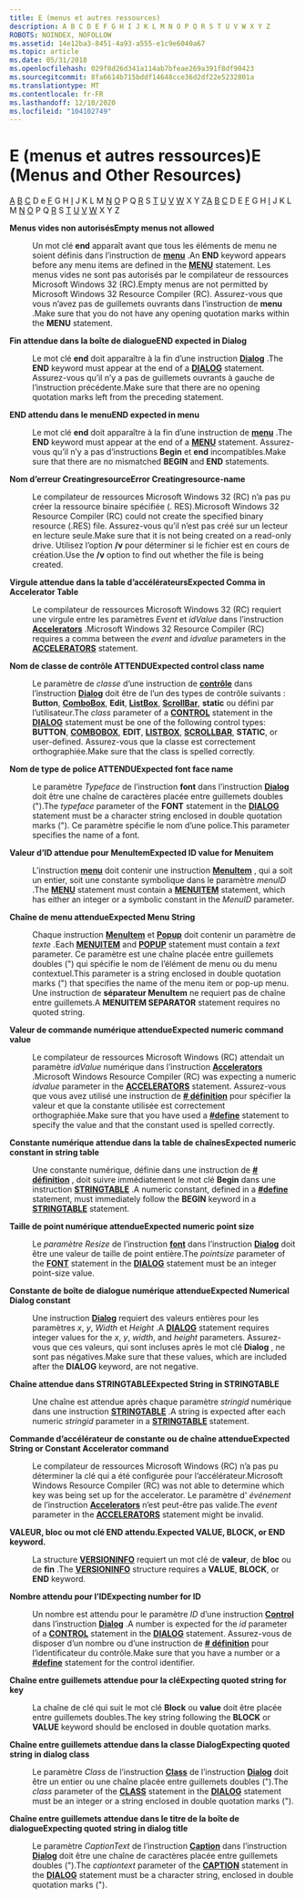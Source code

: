 ```yaml
---
title: E (menus et autres ressources)
description: A B C D E F G H I J K L M N O P Q R S T U V W X Y Z
ROBOTS: NOINDEX, NOFOLLOW
ms.assetid: 14e12ba3-8451-4a93-a555-e1c9e6040a67
ms.topic: article
ms.date: 05/31/2018
ms.openlocfilehash: 029f8d26d341a114ab7bfeae269a391f8df90423
ms.sourcegitcommit: 8fa6614b715bddf14648cce36d2df22e5232801a
ms.translationtype: MT
ms.contentlocale: fr-FR
ms.lasthandoff: 12/10/2020
ms.locfileid: "104102749"
---
```

# <a name="e-menus-and-other-resources"></a><span data-ttu-id="63872-103">E (menus et autres ressources)</span><span class="sxs-lookup"><span data-stu-id="63872-103">E (Menus and Other Resources)</span></span>

<span data-ttu-id="63872-104">[A](a.md) [B](b.md) [C](c.md) D e [F](f.md) G H [I](i.md) J K L M [N](n.md) [O](o.md) P Q [R](r.md) S [T](t.md) [U](u.md) [V](v.md) [W](w.md) X Y Z</span><span class="sxs-lookup"><span data-stu-id="63872-104">[A](a.md) [B](b.md) [C](c.md) D E [F](f.md) G H [I](i.md) J K L M [N](n.md) [O](o.md) P Q [R](r.md) S [T](t.md) [U](u.md) [V](v.md) [W](w.md) X Y Z</span></span>

<dl> <dt>

<span data-ttu-id="63872-105"><span id="tools.e_1_gly"></span><span id="TOOLS.E_1_GLY"></span>**Menus vides non autorisés**</span><span class="sxs-lookup"><span data-stu-id="63872-105"><span id="tools.e_1_gly"></span><span id="TOOLS.E_1_GLY"></span>**Empty menus not allowed**</span></span>
</dt> <dd>

<span data-ttu-id="63872-106">Un mot clé **end** apparaît avant que tous les éléments de menu ne soient définis dans l’instruction de [**menu**](menu-resource.md) .</span><span class="sxs-lookup"><span data-stu-id="63872-106">An **END** keyword appears before any menu items are defined in the [**MENU**](menu-resource.md) statement.</span></span> <span data-ttu-id="63872-107">Les menus vides ne sont pas autorisés par le compilateur de ressources Microsoft Windows 32 (RC).</span><span class="sxs-lookup"><span data-stu-id="63872-107">Empty menus are not permitted by Microsoft Windows 32 Resource Compiler (RC).</span></span> <span data-ttu-id="63872-108">Assurez-vous que vous n’avez pas de guillemets ouvrants dans l’instruction de **menu** .</span><span class="sxs-lookup"><span data-stu-id="63872-108">Make sure that you do not have any opening quotation marks within the **MENU** statement.</span></span>

</dd> <dt>

<span data-ttu-id="63872-109"><span id="tools.e_2_gly"></span><span id="TOOLS.E_2_GLY"></span>**Fin attendue dans la boîte de dialogue**</span><span class="sxs-lookup"><span data-stu-id="63872-109"><span id="tools.e_2_gly"></span><span id="TOOLS.E_2_GLY"></span>**END expected in Dialog**</span></span>
</dt> <dd>

<span data-ttu-id="63872-110">Le mot clé **end** doit apparaître à la fin d’une instruction [**Dialog**](dialog-resource.md) .</span><span class="sxs-lookup"><span data-stu-id="63872-110">The **END** keyword must appear at the end of a [**DIALOG**](dialog-resource.md) statement.</span></span> <span data-ttu-id="63872-111">Assurez-vous qu’il n’y a pas de guillemets ouvrants à gauche de l’instruction précédente.</span><span class="sxs-lookup"><span data-stu-id="63872-111">Make sure that there are no opening quotation marks left from the preceding statement.</span></span>

</dd> <dt>

<span data-ttu-id="63872-112"><span id="tools.e_3_gly"></span><span id="TOOLS.E_3_GLY"></span>**END attendu dans le menu**</span><span class="sxs-lookup"><span data-stu-id="63872-112"><span id="tools.e_3_gly"></span><span id="TOOLS.E_3_GLY"></span>**END expected in menu**</span></span>
</dt> <dd>

<span data-ttu-id="63872-113">Le mot clé **end** doit apparaître à la fin d’une instruction de [**menu**](menu-resource.md) .</span><span class="sxs-lookup"><span data-stu-id="63872-113">The **END** keyword must appear at the end of a [**MENU**](menu-resource.md) statement.</span></span> <span data-ttu-id="63872-114">Assurez-vous qu’il n’y a pas d’instructions **Begin** et **end** incompatibles.</span><span class="sxs-lookup"><span data-stu-id="63872-114">Make sure that there are no mismatched **BEGIN** and **END** statements.</span></span>

</dd> <dt>

<span data-ttu-id="63872-115"><span id="tools.e_4_gly"></span><span id="TOOLS.E_4_GLY"></span>**Nom d’erreur Creatingresource**</span><span class="sxs-lookup"><span data-stu-id="63872-115"><span id="tools.e_4_gly"></span><span id="TOOLS.E_4_GLY"></span>**Error Creatingresource-name**</span></span>
</dt> <dd>

<span data-ttu-id="63872-116">Le compilateur de ressources Microsoft Windows 32 (RC) n’a pas pu créer la ressource binaire spécifiée (. RES).</span><span class="sxs-lookup"><span data-stu-id="63872-116">Microsoft Windows 32 Resource Compiler (RC) could not create the specified binary resource (.RES) file.</span></span> <span data-ttu-id="63872-117">Assurez-vous qu’il n’est pas créé sur un lecteur en lecture seule.</span><span class="sxs-lookup"><span data-stu-id="63872-117">Make sure that it is not being created on a read-only drive.</span></span> <span data-ttu-id="63872-118">Utilisez l’option **/v** pour déterminer si le fichier est en cours de création.</span><span class="sxs-lookup"><span data-stu-id="63872-118">Use the **/v** option to find out whether the file is being created.</span></span>

</dd> <dt>

<span data-ttu-id="63872-119"><span id="tools.e_5_gly"></span><span id="TOOLS.E_5_GLY"></span>**Virgule attendue dans la table d’accélérateurs**</span><span class="sxs-lookup"><span data-stu-id="63872-119"><span id="tools.e_5_gly"></span><span id="TOOLS.E_5_GLY"></span>**Expected Comma in Accelerator Table**</span></span>
</dt> <dd>

<span data-ttu-id="63872-120">Le compilateur de ressources Microsoft Windows 32 (RC) requiert une virgule entre les paramètres *Event* et *idValue* dans l’instruction [**Accelerators**](accelerators-resource.md) .</span><span class="sxs-lookup"><span data-stu-id="63872-120">Microsoft Windows 32 Resource Compiler (RC) requires a comma between the *event* and *idvalue* parameters in the [**ACCELERATORS**](accelerators-resource.md) statement.</span></span>

</dd> <dt>

<span data-ttu-id="63872-121"><span id="tools.e_6_gly"></span><span id="TOOLS.E_6_GLY"></span>**Nom de classe de contrôle ATTENDU**</span><span class="sxs-lookup"><span data-stu-id="63872-121"><span id="tools.e_6_gly"></span><span id="TOOLS.E_6_GLY"></span>**Expected control class name**</span></span>
</dt> <dd>

<span data-ttu-id="63872-122">Le paramètre de *classe* d’une instruction de [**contrôle**](control-control.md) dans l’instruction [**Dialog**](dialog-resource.md) doit être de l’un des types de contrôle suivants : **Button**, [**ComboBox**](combobox-control.md), **Edit**, [**ListBox**](listbox-control.md), [**ScrollBar**](scrollbar-control.md), **static** ou défini par l’utilisateur.</span><span class="sxs-lookup"><span data-stu-id="63872-122">The *class* parameter of a [**CONTROL**](control-control.md) statement in the [**DIALOG**](dialog-resource.md) statement must be one of the following control types: **BUTTON**, [**COMBOBOX**](combobox-control.md), **EDIT**, [**LISTBOX**](listbox-control.md), [**SCROLLBAR**](scrollbar-control.md), **STATIC**, or user-defined.</span></span> <span data-ttu-id="63872-123">Assurez-vous que la classe est correctement orthographiée.</span><span class="sxs-lookup"><span data-stu-id="63872-123">Make sure that the class is spelled correctly.</span></span>

</dd> <dt>

<span data-ttu-id="63872-124"><span id="tools.e_7_gly"></span><span id="TOOLS.E_7_GLY"></span>**Nom de type de police ATTENDU**</span><span class="sxs-lookup"><span data-stu-id="63872-124"><span id="tools.e_7_gly"></span><span id="TOOLS.E_7_GLY"></span>**Expected font face name**</span></span>
</dt> <dd>

<span data-ttu-id="63872-125">Le paramètre *Typeface* de l’instruction **font** dans l’instruction [**Dialog**](dialog-resource.md) doit être une chaîne de caractères placée entre guillemets doubles (").</span><span class="sxs-lookup"><span data-stu-id="63872-125">The *typeface* parameter of the **FONT** statement in the [**DIALOG**](dialog-resource.md) statement must be a character string enclosed in double quotation marks (").</span></span> <span data-ttu-id="63872-126">Ce paramètre spécifie le nom d’une police.</span><span class="sxs-lookup"><span data-stu-id="63872-126">This parameter specifies the name of a font.</span></span>

</dd> <dt>

<span data-ttu-id="63872-127"><span id="tools.e_8_gly"></span><span id="TOOLS.E_8_GLY"></span>**Valeur d’ID attendue pour MenuItem**</span><span class="sxs-lookup"><span data-stu-id="63872-127"><span id="tools.e_8_gly"></span><span id="TOOLS.E_8_GLY"></span>**Expected ID value for Menuitem**</span></span>
</dt> <dd>

<span data-ttu-id="63872-128">L’instruction [**menu**](menu-resource.md) doit contenir une instruction [**MenuItem**](menuitem-statement.md) , qui a soit un entier, soit une constante symbolique dans le paramètre *menuID* .</span><span class="sxs-lookup"><span data-stu-id="63872-128">The [**MENU**](menu-resource.md) statement must contain a [**MENUITEM**](menuitem-statement.md) statement, which has either an integer or a symbolic constant in the *MenuID* parameter.</span></span>

</dd> <dt>

<span data-ttu-id="63872-129"><span id="tools.e_9_gly"></span><span id="TOOLS.E_9_GLY"></span>**Chaîne de menu attendue**</span><span class="sxs-lookup"><span data-stu-id="63872-129"><span id="tools.e_9_gly"></span><span id="TOOLS.E_9_GLY"></span>**Expected Menu String**</span></span>
</dt> <dd>

<span data-ttu-id="63872-130">Chaque instruction [**MenuItem**](menuitem-statement.md) et [**Popup**](popup-resource.md) doit contenir un paramètre de *texte* .</span><span class="sxs-lookup"><span data-stu-id="63872-130">Each [**MENUITEM**](menuitem-statement.md) and [**POPUP**](popup-resource.md) statement must contain a *text* parameter.</span></span> <span data-ttu-id="63872-131">Ce paramètre est une chaîne placée entre guillemets doubles (") qui spécifie le nom de l’élément de menu ou du menu contextuel.</span><span class="sxs-lookup"><span data-stu-id="63872-131">This parameter is a string enclosed in double quotation marks (") that specifies the name of the menu item or pop-up menu.</span></span> <span data-ttu-id="63872-132">Une instruction de **séparateur MenuItem** ne requiert pas de chaîne entre guillemets.</span><span class="sxs-lookup"><span data-stu-id="63872-132">A **MENUITEM SEPARATOR** statement requires no quoted string.</span></span>

</dd> <dt>

<span data-ttu-id="63872-133"><span id="tools.e_10_gly"></span><span id="TOOLS.E_10_GLY"></span>**Valeur de commande numérique attendue**</span><span class="sxs-lookup"><span data-stu-id="63872-133"><span id="tools.e_10_gly"></span><span id="TOOLS.E_10_GLY"></span>**Expected numeric command value**</span></span>
</dt> <dd>

<span data-ttu-id="63872-134">Le compilateur de ressources Microsoft Windows (RC) attendait un paramètre *idValue* numérique dans l’instruction [**Accelerators**](accelerators-resource.md) .</span><span class="sxs-lookup"><span data-stu-id="63872-134">Microsoft Windows Resource Compiler (RC) was expecting a numeric *idvalue* parameter in the [**ACCELERATORS**](accelerators-resource.md) statement.</span></span> <span data-ttu-id="63872-135">Assurez-vous que vous avez utilisé une instruction de [**\# définition**](-define.md) pour spécifier la valeur et que la constante utilisée est correctement orthographiée.</span><span class="sxs-lookup"><span data-stu-id="63872-135">Make sure that you have used a [**\#define**](-define.md) statement to specify the value and that the constant used is spelled correctly.</span></span>

</dd> <dt>

<span data-ttu-id="63872-136"><span id="tools.e_11_gly"></span><span id="TOOLS.E_11_GLY"></span>**Constante numérique attendue dans la table de chaînes**</span><span class="sxs-lookup"><span data-stu-id="63872-136"><span id="tools.e_11_gly"></span><span id="TOOLS.E_11_GLY"></span>**Expected numeric constant in string table**</span></span>
</dt> <dd>

<span data-ttu-id="63872-137">Une constante numérique, définie dans une instruction de [**\# définition**](-define.md) , doit suivre immédiatement le mot clé **Begin** dans une instruction [**STRINGTABLE**](stringtable-resource.md) .</span><span class="sxs-lookup"><span data-stu-id="63872-137">A numeric constant, defined in a [**\#define**](-define.md) statement, must immediately follow the **BEGIN** keyword in a [**STRINGTABLE**](stringtable-resource.md) statement.</span></span>

</dd> <dt>

<span data-ttu-id="63872-138"><span id="tools.e_12_gly"></span><span id="TOOLS.E_12_GLY"></span>**Taille de point numérique attendue**</span><span class="sxs-lookup"><span data-stu-id="63872-138"><span id="tools.e_12_gly"></span><span id="TOOLS.E_12_GLY"></span>**Expected numeric point size**</span></span>
</dt> <dd>

<span data-ttu-id="63872-139">Le *paramètre Resize* de l’instruction [**font**](font-statement.md) dans l’instruction [**Dialog**](dialog-resource.md) doit être une valeur de taille de point entière.</span><span class="sxs-lookup"><span data-stu-id="63872-139">The *pointsize* parameter of the [**FONT**](font-statement.md) statement in the [**DIALOG**](dialog-resource.md) statement must be an integer point-size value.</span></span>

</dd> <dt>

<span data-ttu-id="63872-140"><span id="tools.e_13_gly"></span><span id="TOOLS.E_13_GLY"></span>**Constante de boîte de dialogue numérique attendue**</span><span class="sxs-lookup"><span data-stu-id="63872-140"><span id="tools.e_13_gly"></span><span id="TOOLS.E_13_GLY"></span>**Expected Numerical Dialog constant**</span></span>
</dt> <dd>

<span data-ttu-id="63872-141">Une instruction [**Dialog**](dialog-resource.md) requiert des valeurs entières pour les paramètres *x*, *y*, *Width* et *Height* .</span><span class="sxs-lookup"><span data-stu-id="63872-141">A [**DIALOG**](dialog-resource.md) statement requires integer values for the *x*, *y*, *width*, and *height* parameters.</span></span> <span data-ttu-id="63872-142">Assurez-vous que ces valeurs, qui sont incluses après le mot clé **Dialog** , ne sont pas négatives.</span><span class="sxs-lookup"><span data-stu-id="63872-142">Make sure that these values, which are included after the **DIALOG** keyword, are not negative.</span></span>

</dd> <dt>

<span data-ttu-id="63872-143"><span id="tools.e_14_gly"></span><span id="TOOLS.E_14_GLY"></span>**Chaîne attendue dans STRINGTABLE**</span><span class="sxs-lookup"><span data-stu-id="63872-143"><span id="tools.e_14_gly"></span><span id="TOOLS.E_14_GLY"></span>**Expected String in STRINGTABLE**</span></span>
</dt> <dd>

<span data-ttu-id="63872-144">Une chaîne est attendue après chaque paramètre *stringid* numérique dans une instruction [**STRINGTABLE**](stringtable-resource.md) .</span><span class="sxs-lookup"><span data-stu-id="63872-144">A string is expected after each numeric *stringid* parameter in a [**STRINGTABLE**](stringtable-resource.md) statement.</span></span>

</dd> <dt>

<span data-ttu-id="63872-145"><span id="tools.e_15_gly"></span><span id="TOOLS.E_15_GLY"></span>**Commande d’accélérateur de constante ou de chaîne attendue**</span><span class="sxs-lookup"><span data-stu-id="63872-145"><span id="tools.e_15_gly"></span><span id="TOOLS.E_15_GLY"></span>**Expected String or Constant Accelerator command**</span></span>
</dt> <dd>

<span data-ttu-id="63872-146">Le compilateur de ressources Microsoft Windows (RC) n’a pas pu déterminer la clé qui a été configurée pour l’accélérateur.</span><span class="sxs-lookup"><span data-stu-id="63872-146">Microsoft Windows Resource Compiler (RC) was not able to determine which key was being set up for the accelerator.</span></span> <span data-ttu-id="63872-147">Le paramètre d' *événement* de l’instruction [**Accelerators**](accelerators-resource.md) n’est peut-être pas valide.</span><span class="sxs-lookup"><span data-stu-id="63872-147">The *event* parameter in the [**ACCELERATORS**](accelerators-resource.md) statement might be invalid.</span></span>

</dd> <dt>

<span data-ttu-id="63872-148"><span id="tools.e_16_gly"></span><span id="TOOLS.E_16_GLY"></span>**VALEUR, bloc ou mot clé END attendu.**</span><span class="sxs-lookup"><span data-stu-id="63872-148"><span id="tools.e_16_gly"></span><span id="TOOLS.E_16_GLY"></span>**Expected VALUE, BLOCK, or END keyword.**</span></span>
</dt> <dd>

<span data-ttu-id="63872-149">La structure [**VERSIONINFO**](versioninfo-resource.md) requiert un mot clé de **valeur**, de **bloc** ou de **fin** .</span><span class="sxs-lookup"><span data-stu-id="63872-149">The [**VERSIONINFO**](versioninfo-resource.md) structure requires a **VALUE**, **BLOCK**, or **END** keyword.</span></span>

</dd> <dt>

<span data-ttu-id="63872-150"><span id="tools.e_17_gly"></span><span id="TOOLS.E_17_GLY"></span>**Nombre attendu pour l’ID**</span><span class="sxs-lookup"><span data-stu-id="63872-150"><span id="tools.e_17_gly"></span><span id="TOOLS.E_17_GLY"></span>**Expecting number for ID**</span></span>
</dt> <dd>

<span data-ttu-id="63872-151">Un nombre est attendu pour le paramètre *ID* d’une instruction [**Control**](control-control.md) dans l’instruction [**Dialog**](dialog-resource.md) .</span><span class="sxs-lookup"><span data-stu-id="63872-151">A number is expected for the *id* parameter of a [**CONTROL**](control-control.md) statement in the [**DIALOG**](dialog-resource.md) statement.</span></span> <span data-ttu-id="63872-152">Assurez-vous de disposer d’un nombre ou d’une instruction de [**\# définition**](-define.md) pour l’identificateur du contrôle.</span><span class="sxs-lookup"><span data-stu-id="63872-152">Make sure that you have a number or a [**\#define**](-define.md) statement for the control identifier.</span></span>

</dd> <dt>

<span data-ttu-id="63872-153"><span id="tools.e_18_gly"></span><span id="TOOLS.E_18_GLY"></span>**Chaîne entre guillemets attendue pour la clé**</span><span class="sxs-lookup"><span data-stu-id="63872-153"><span id="tools.e_18_gly"></span><span id="TOOLS.E_18_GLY"></span>**Expecting quoted string for key**</span></span>
</dt> <dd>

<span data-ttu-id="63872-154">La chaîne de clé qui suit le mot clé **Block** ou **value** doit être placée entre guillemets doubles.</span><span class="sxs-lookup"><span data-stu-id="63872-154">The key string following the **BLOCK** or **VALUE** keyword should be enclosed in double quotation marks.</span></span>

</dd> <dt>

<span data-ttu-id="63872-155"><span id="tools.e_19_gly"></span><span id="TOOLS.E_19_GLY"></span>**Chaîne entre guillemets attendue dans la classe Dialog**</span><span class="sxs-lookup"><span data-stu-id="63872-155"><span id="tools.e_19_gly"></span><span id="TOOLS.E_19_GLY"></span>**Expecting quoted string in dialog class**</span></span>
</dt> <dd>

<span data-ttu-id="63872-156">Le paramètre *Class* de l’instruction [**Class**](class-statement.md) de l’instruction [**Dialog**](dialog-resource.md) doit être un entier ou une chaîne placée entre guillemets doubles (").</span><span class="sxs-lookup"><span data-stu-id="63872-156">The *class* parameter of the [**CLASS**](class-statement.md) statement in the [**DIALOG**](dialog-resource.md) statement must be an integer or a string enclosed in double quotation marks (").</span></span>

</dd> <dt>

<span data-ttu-id="63872-157"><span id="tools.e_20_gly"></span><span id="TOOLS.E_20_GLY"></span>**Chaîne entre guillemets attendue dans le titre de la boîte de dialogue**</span><span class="sxs-lookup"><span data-stu-id="63872-157"><span id="tools.e_20_gly"></span><span id="TOOLS.E_20_GLY"></span>**Expecting quoted string in dialog title**</span></span>
</dt> <dd>

<span data-ttu-id="63872-158">Le paramètre *CaptionText* de l’instruction [**Caption**](caption-statement.md) dans l’instruction [**Dialog**](dialog-resource.md) doit être une chaîne de caractères placée entre guillemets doubles (").</span><span class="sxs-lookup"><span data-stu-id="63872-158">The *captiontext* parameter of the [**CAPTION**](caption-statement.md) statement in the [**DIALOG**](dialog-resource.md) statement must be a character string, enclosed in double quotation marks (").</span></span>

</dd> </dl>

 

 




